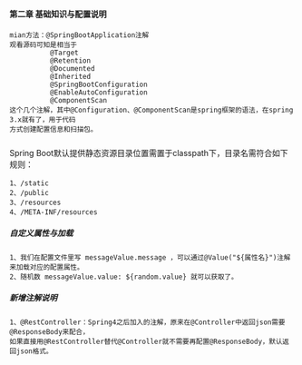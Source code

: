    
#### 第二章 基础知识与配置说明
    mian方法：@SpringBootApplication注解
    观看源码可知是相当于
              @Target
              @Retention
              @Documented
              @Inherited
              @SpringBootConfiguration
              @EnableAutoConfiguration
              @ComponentScan
    这个几个注解，其中@Configuration、@ComponentScan是spring框架的语法，在spring 3.x就有了，用于代码
    方式创建配置信息和扫描包。



##### 
Spring Boot默认提供静态资源目录位置需置于classpath下，目录名需符合如下规则：    

    1、/static
    2、/public
    3、/resources
    4、/META-INF/resources



##### 自定义属性与加载
    1、我们在配置文件里写 messageValue.message ，可以通过@Value("${属性名}")注解来加载对应的配置属性。
    2、随机数 messageValue.value: ${random.value} 就可以获取了。
    
    
    
##### 新增注解说明
    1、@RestController：Spring4之后加入的注解，原来在@Controller中返回json需要@ResponseBody来配合，
    如果直接用@RestController替代@Controller就不需要再配置@ResponseBody，默认返回json格式。
    